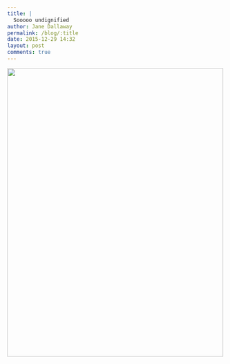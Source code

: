 ```yaml
---
title: |
  Sooooo undignified
author: Jane Dallaway
permalink: /blog/:title
date: 2015-12-29 14:32
layout: post
comments: true
---
```


<div><a href="http://static.skitters.dallaway.com/tp_IMG_5427.JPG"><img src="http://static.skitters.dallaway.com/tp_thumb_IMG_5427.JPG" width="500" height="667"/></a></div>



  

      
